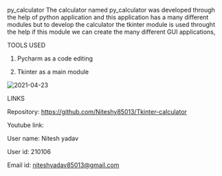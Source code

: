 py_calculator The calculator named py_calculator was developed through the help of python application and 
this application has a many different modules but to develop the calculator the tkinter module is used throught 
the help if this module we can create the many different GUI applications,

TOOLS USED

1. Pycharm as a code editing

2. Tkinter as a main module


![2021-04-23](https://user-images.githubusercontent.com/79129812/115881317-58034f80-a46b-11eb-97ec-7115c8237e91.png)



LINKS

Repository: https://github.com/Niteshy85013/Tkinter-calculator

Youtube link:

User name: Nitesh yadav

User id: 210106


Email id: niteshyadav85013@gmail.com  
